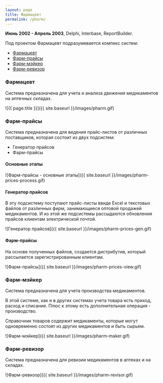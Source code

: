 ```yaml
---
layout: page
title: Фармацевт
permalink: /pharm/
---
```


<b>Июнь 2002 - Апрель 2003</b>, Delphi, Interbase, ReportBuilder.

Под проектом Фармацевт подразумевается компекс систем:

* [Фармацевт](#pharm)
* [Фарм-прайсы](#prices)
* [Фарм-мэйкер](#maker)
* [Фарм-ревизор](#revisor)

### <a name="pharm"></a>Фармацевт

Система предназначена для учета и анализа движения медикаментов на аптечных складах.

![{{ page.title }}]({{ site.baseurl }}/images/pharm.gif)

### <a name="prices"></a>Фарм-прайсы

Система предназначена для ведения прайс-листов от различных поставщиков, которая состоит из двух подсистем:

* Генератор прайсов
* Фарм-прайсы

#### Основные этапы

![Фарм-прайсы - основные этапы]({{ site.baseurl }}/images/pharm-prices-process.gif)

#### Генератор прайсов

В эту подсистему поступают прайс-листы ввиде Excel и текстовых файлов от различных фирм, занимающиеся оптовой продажей медикаментов.
И из этой же подсистемы рассыдаются обновления прайсов клиентам электрической почтой.

![Генератор прайсов]({{ site.baseurl }}/images/pharm-prices-gen.gif)

#### Фарм-прайсы

На основе полученных файлов, создается дистрибутив, который рассылается зарегистрированным клиентам.

![Фарм-прайсы]({{ site.baseurl }}/images/pharm-prices-view.gif)

### <a name="maker"></a>Фарм-мэйкер

Система предназначена для учета производства медикаментов.

В этой системе, как и в других системах учета товара есть приход, расход и списание. Плюс к этому есть дополнительная операция - производство.

Справочник товаров содержит медикаменты, которые могут одновременно состоят из других медикаментов и быть сырьем.

![Фарм-мэйкер]({{ site.baseurl }}/images/pharm-maker.gif)

### <a name="revisor"></a>Фарм-ревизор

Система предназначена для ревизии медикаментов в аптеках и на складах.

![Фарм-ревизор]({{ site.baseurl }}/images/pharm-revisor.gif)
